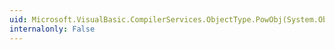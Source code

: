 ```yaml
---
uid: Microsoft.VisualBasic.CompilerServices.ObjectType.PowObj(System.Object,System.Object)
internalonly: False
---
```


